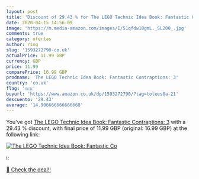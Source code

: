 ```yaml
---
layout: post
title: 'Discount of 29.43 % for The LEGO Technic Idea Book: Fantastic Co'
date: 2020-04-15 14:56:09
image: 'https://m.media-amazon.com/images/I/51qfdw18gmL._SL200_.jpg'
comments: true
category: ofertas
author: ring
slug: '1593272790-co.uk'
actualPrice: 11.99 GBP
currency: GBP
price: 11.99
comparePrice: 16.99 GBP
prodname: 'The LEGO Technic Idea Book: Fantastic Contraptions: 3'
country: 'co.uk'
flag: '🇬🇧'
buyurl: 'https://www.amazon.co.uk/dp/1593272790/?tag=tolees0a-21'
descuento: '29.43'
average: '14.906666666666668'
---
```


You've got [The LEGO Technic Idea Book: Fantastic Contraptions: 3](https://www.amazon.co.uk/dp/1593272790/?tag=tolees0a-21) with a  29.43 % discount, with final price of 11.99 GBP (original: 16.99 GBP) at the following link:

[![The LEGO Technic Idea Book: Fantastic Co](https://m.media-amazon.com/images/I/51qfdw18gmL._SL200_.jpg)](https://www.amazon.co.uk/dp/1593272790/?tag=tolees0a-21)

ℹ️:


[🛒 Check the deal!!](https://www.amazon.co.uk/dp/1593272790/?tag=tolees0a-21)
